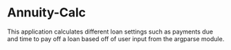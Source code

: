 # Annuity-Calc

This application calculates different loan settings such as payments due and time to pay off a loan based off of user input from the argparse module.

